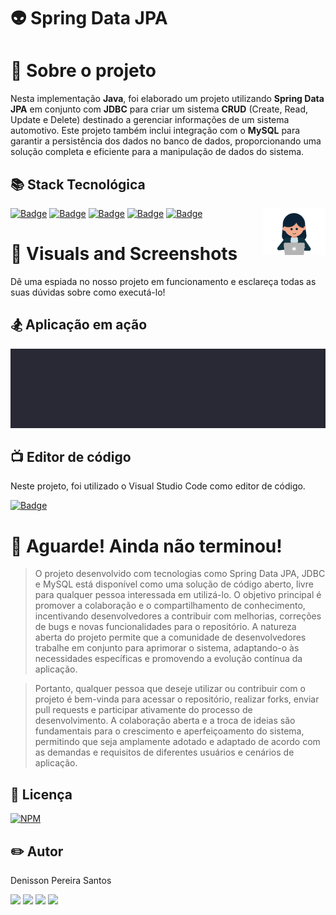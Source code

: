 # 👽 Spring Data JPA

# 📑 Sobre o projeto 

Nesta implementação **Java**, foi elaborado um projeto utilizando **Spring Data JPA** em conjunto com **JDBC** para criar um sistema **CRUD** (Create, Read, Update e Delete) destinado a gerenciar informações de um sistema automotivo. Este projeto também inclui integração com o **MySQL** para garantir a persistência dos dados no banco de dados, proporcionando uma solução completa e eficiente para a manipulação de dados do sistema.


## 📚 Stack Tecnológica

<img src="./public/menina.gif" min-width="100px" max-width="100px" width="100px" align="right" alt="Computador iuriCode">

[![Badge](https://img.shields.io/badge/Java-17-%23FFA500?style=flat&logo=java&logoColor=white)](https://www.oracle.com/java/)
[![Badge](https://img.shields.io/badge/Spring%20Boot-3.2.3-%236DB33F?style=flat&logo=spring&logoColor=white)](https://spring.io/projects/spring-boot)
[![Badge](https://img.shields.io/badge/Spring%20Data%20JPA-Latest-%236DB33F?style=flat&logo=spring&logoColor=white)](https://spring.io/projects/spring-data-jpa)
[![Badge](https://img.shields.io/badge/Spring%20Data%20JDBC-2.3.1-%236DB33F?style=flat&logo=spring&logoColor=white)](https://spring.io/projects/spring-data-jdbc)
[![Badge](https://img.shields.io/badge/MySQL-Latest-%2300f?style=flat&logo=mysql&logoColor=white)](https://www.mysql.com/)


# 📸 Visuals and Screenshots

Dê uma espiada no nosso projeto em funcionamento e esclareça todas as suas dúvidas sobre como executá-lo!

## 🏂 Aplicação em ação
![Web 1](./public/spring.gif) 

## 📺 Editor de código

Neste projeto, foi utilizado o Visual Studio Code como editor de código.

[![Badge](https://img.shields.io/badge/VSCode-1.65.0-%23007ACC?style=flat&logo=visual-studio-code&logoColor=white)](https://code.visualstudio.com/)


# 🚨 Aguarde! Ainda não terminou!

>O projeto desenvolvido com tecnologias como Spring Data JPA, JDBC e MySQL está disponível como uma solução de código aberto, livre para qualquer pessoa interessada em utilizá-lo. O objetivo principal é promover a colaboração e o compartilhamento de conhecimento, incentivando desenvolvedores a contribuir com melhorias, correções de bugs e novas funcionalidades para o repositório. A natureza aberta do projeto permite que a comunidade de desenvolvedores trabalhe em conjunto para aprimorar o sistema, adaptando-o às necessidades específicas e promovendo a evolução contínua da aplicação.

>Portanto, qualquer pessoa que deseje utilizar ou contribuir com o projeto é bem-vinda para acessar o repositório, realizar forks, enviar pull requests e participar ativamente do processo de desenvolvimento. A colaboração aberta e a troca de ideias são fundamentais para o crescimento e aperfeiçoamento do sistema, permitindo que seja amplamente adotado e adaptado de acordo com as demandas e requisitos de diferentes usuários e cenários de aplicação.

## 📜 Licença

[![NPM](https://img.shields.io/npm/l/react)](https://github.com/DenissonPereira/spring-data-jPA/blob/main/LICENSE) 

## ✏️ Autor 

Denisson Pereira Santos

<div> 
<a href="https://www.linkedin.com/in/denisson-pereira" target="_blank"><img src="https://img.shields.io/badge/-LinkedIn-%230077B5?style=for-the-badge&logo=linkedin&logoColor=white"  target="_blank"></a> 
<a href="https://denissonpereira.com" target="_blank"><img src="https://img.shields.io/badge/Meu%20Site-%2333cc33?style=for-the-badge&logo=fontawesome&logoColor=white&logoWidth=15&labelColor=black"  target="_blank"></a> 
<a href="https://github.com/DenissonPereira" target="_blank"><img src="https://img.shields.io/badge/GitHub-%23181717?style=for-the-badge&logo=github&logoColor=white&logoWidth=15&labelColor=black"  target="_blank"></a> 
<a href="https://www.instagram.com/denisson_pereira1?igshid=OGQ5ZDc2ODk2ZA%3D%3D&utm_source=qr" target="_blank"><img src="https://img.shields.io/badge/-Instagram-%23E4405F?style=for-the-badge&logo=instagram&logoColor=white"></a>
</div>&nbsp;&nbsp;